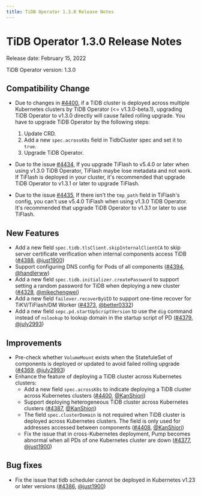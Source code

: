 ```yaml
---
title: TiDB Operator 1.3.0 Release Notes
---
```


# TiDB Operator 1.3.0 Release Notes

Release date: February 15, 2022

TiDB Operator version: 1.3.0

## Compatibility Change

- Due to changes in [#4400](https://github.com/pingcap/tidb-operator/pull/4400), if a TiDB cluster is deployed across multiple Kubernetes clusters by TiDB Operator (<= v1.3.0-beta.1), upgrading TiDB Operator to v1.3.0 directly will cause failed rolling upgrade. You have to upgrade TiDB Operator by the following steps:
    1. Update CRD.
    2. Add a new `spec.acrossK8s` field in TidbCluster spec and set it to `true`.
    3. Upgrade TiDB Operator.

- Due to the issue [#4434](https://github.com/pingcap/tidb-operator/pull/4434), If you upgrade TiFlash to v5.4.0 or later when using v1.3.0 TiDB Operator, TiFlash maybe lose metadata and not work. If TiFlash is deployed in your cluster, it's recommended that upgrade TiDB Operator to v1.3.1 or later to upgrade TiFlash.

- Due to the issue [#4435](https://github.com/pingcap/tidb-operator/pull/4435), If there isn't the `tmp_path` field in TiFlash's config, you can't use v5.4.0 TiFlash when using v1.3.0 TiDB Operator. It's recommended that upgrade TiDB Operator to v1.3.1 or later to use TiFlash.

## New Features

- Add a new field `spec.tidb.tlsClient.skipInternalClientCA` to skip server certificate verification when internal components access TiDB ([#4388](https://github.com/pingcap/tidb-operator/pull/4388), [@just1900](https://github.com/just1900))
- Support configuring DNS config for Pods of all components ([#4394](https://github.com/pingcap/tidb-operator/pull/4394), [@handlerww](https://github.com/handlerww))
- Add a new field `spec.tidb.initializer.createPassword` to support setting a random password for TiDB when deploying a new cluster ([#4328](https://github.com/pingcap/tidb-operator/pull/4328), [@mikechengwei](https://github.com/mikechengwei))
- Add a new field `failover.recoverByUID` to support one-time recover for TiKV/TiFlash/DM Worker ([#4373](https://github.com/pingcap/tidb-operator/pull/4373), [@better0332](https://github.com/better0332))
- Add a new field `sepc.pd.startUpScriptVersion` to use the `dig` command instead of `nslookup` to lookup domain in the startup script of PD ([#4379](https://github.com/pingcap/tidb-operator/pull/4379), [@july2993](https://github.com/july2993))

## Improvements

- Pre-check whether `VolumeMount` exists when the StatefuleSet of components is deployed or updated to avoid failed rolling upgrade ([#4369](https://github.com/pingcap/tidb-operator/pull/4369), [@july2993](https://github.com/july2993))
- Enhance the feature of deploying a TiDB cluster across Kubernetes clusters:
    - Add a new field `spec.acrossK8s` to indicate deploying a TiDB cluster across Kubernetes clusters ([#4400](https://github.com/pingcap/tidb-operator/pull/4400), [@KanShiori](https://github.com/KanShiori))
    - Support deploying heterogeneous TiDB cluster across Kubernetes clusters ([#4387](https://github.com/pingcap/tidb-operator/pull/4387), [@KanShiori](https://github.com/KanShiori))
    - The field `spec.clusterDomain` is not required when TiDB cluster is deployed across Kubernetes clusters. The field is only used for addresses accessed between components ([#4408](https://github.com/pingcap/tidb-operator/pull/4408), [@KanShiori](https://github.com/KanShiori))
    - Fix the issue that in cross-Kubernetes deployment, Pump becomes abnormal when all PDs of one Kubernetes cluster are down ([#4377](https://github.com/pingcap/tidb-operator/pull/4377), [@just1900](https://github.com/just1900))

## Bug fixes

- Fix the issue that tidb scheduler cannot be deployed in Kubernetes v1.23 or later versions ([#4386](https://github.com/pingcap/tidb-operator/pull/4386), [@just1900](https://github.com/just1900))
